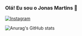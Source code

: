 ### Olá! Eu sou o Jonas Martins 🤞

[![Instagram](https://img.shields.io/badge/Instagram-E4405F?style=for-the-badge&logo=instagram&logoColor=white)](https://instagram.com/jonas_mar)

![Anurag's GitHub stats](https://github-readme-stats.vercel.app/api?username=jonasmar-dev&show_icons=true&theme=radical)



